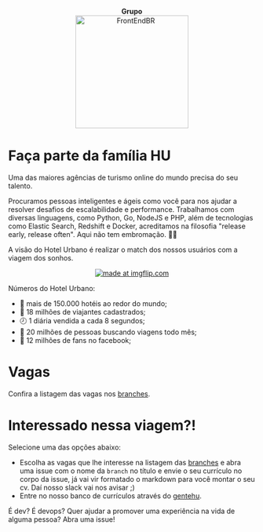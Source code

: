 <p align="center">
  <strong>Grupo</strong><br>
  <img src="https://avatars1.githubusercontent.com/u/7063040?v=4&s=200.jpg" alt="FrontEndBR" width="230" />
</p>


# Faça parte da família HU

Uma das maiores agências de turismo online do mundo precisa do seu talento.

Procuramos pessoas inteligentes e ágeis como você para nos ajudar a resolver desafios de escalabilidade e performance. Trabalhamos com diversas linguagens, como Python, Go, NodeJS e PHP, além de tecnologias como Elastic Search, Redshift e Docker, acreditamos na filosofia "release early, release often". Aqui não tem embromação. 🔪💀

A visão do Hotel Urbano é realizar o match dos nossos usuários com a viagem dos sonhos.
<p align="center">
<a href="https://imgflip.com/i/1xg8s5"><img src="https://i.imgflip.com/1xg8s5.jpg" title="made at imgflip.com"/></a>
</p>

Números do Hotel Urbano:
- 🏨 mais de 150.000 hotéis ao redor do mundo;
- 🛫 18 milhões de viajantes cadastrados;
- 🕗 1 diária vendida a cada 8 segundos;
- 👯 20 milhões de pessoas buscando viagens todo mês;
- 👥 12 milhões de fans no facebook;

# Vagas

Confira a listagem das vagas nos [branches](https://github.com/HotelUrbano/vagas/branches).

# Interessado nessa viagem?!
Selecione uma das opções abaixo:
- Escolha as vagas que lhe interesse na listagem das [branches](https://github.com/HotelUrbano/vagas/branches) e abra uma issue com o nome da `branch` no título e envie o seu currículo no corpo da issue, já vai vir formatado o markdown para você montar o seu cv. Daí nosso slack vai nos avisar ;)
- Entre no nosso banco de currículos através do [gentehu](http://viajar.hu/gentehu).


É dev? É devops? Quer ajudar a promover uma experiência na vida de alguma pessoa? Abra uma issue!
